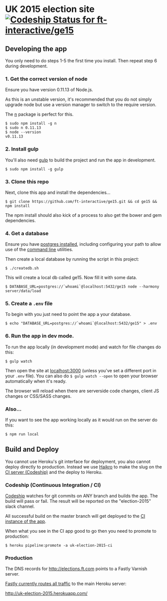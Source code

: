 # UK 2015 election site [![Codeship Status for ft-interactive/ge15](https://codeship.com/projects/345102d0-585d-0130-1abe-123138152df8/status)](https://codeship.com/projects/1503)

## Developing the app

You only need to do steps 1-5 the first time you install. Then repeat step 6 during development.

### 1. Get the correct version of node

Ensure you have version 0.11.13 of Node.js.

As this is an unstable version, it's recommended that you do not simply upgrade node but use a version manager to switch to the require version. 

The [n](https://github.com/tj/n) package is perfect for this.

```shell
$ sudo npm install -g n
$ sudo n 0.11.13
$ node --version
v0.11.13
```

### 2. Install gulp

You'll also need [gulp](https://github.com/gulpjs/gulp/blob/master/docs/getting-started.md) to build the project and run the app in development.

```shell
$ sudo npm install -g gulp
```

### 3. Clone this repo

Next, clone this app and install the dependencies...

```shell
$ git clone https://github.com/ft-interactive/ge15.git && cd ge15 && npm install
```

The npm install should also kick of a process to also get the bower and gem dependencies.

### 4. Get a database

Ensure you have [postgres installed](http://postgresapp.com/), including configuring your path to allow use of the [command line](http://postgresapp.com/documentation/cli-tools.html) utilities.

Then create a local database by running the script in this project:

```
$ ./createdb.sh
```

This will create a local db called ge15. Now fill it with some data.

```
$ DATABASE_URL=postgres://`whoami`@localhost:5432/ge15 node --harmony server/data/load
```

### 5. Create a `.env` file

To begin with you just need to point the app a your database.

```
$ echo "DATABASE_URL=postgres://`whoami`@localhost:5432/ge15" > .env
```

### 6. Run the app in dev mode.

To run the app locally (in development mode) and watch for file changes do this:

```shell
$ gulp watch
```

Then open the site at [localhost:3000](http://localhost:3000/) (unless you've set a different port in your `.env` file). You can also do `$ gulp watch --open` to open your browser automatically when it's ready.

The browser will reload when there are serverside code changes, client JS changes or CSS/SASS changes.

### Also...

If you want to see the app working locally as it would run on the server do this:

```shell
$ npm run local
```

## Build and Deploy

You cannot use Heroku's git interface for deployment, you also cannot deploy directly to production. Instead we use [Haikro](https://github.com/matthew-andrews/haikro) to make the slug on the [CI server (Codeship)](https://codeship.com/projects/1503) and the deploy to Heroku.

### Codeship (Continuous Integration / CI)

[Codeship](https://codeship.com/projects/1503) watches for git commits on ANY branch and builds the app. The build will pass or fail. The result will be reported on the "election-2015" slack channel.

All successful build on the master branch will get deployed to the [CI instance of the app](http://uk-election-2015-ci.herokuapp.com/).

When what you see in the CI app good to go then you need to promote to production:

```
$ heroku pipeline:promote -a uk-election-2015-ci
```

### Production

The DNS records for http://elections.ft.com points to a Fastly Varnish server.

[Fastly currently routes all traffic](https://app.fastly.com/#configure/service/656lsqYifRuigSP96daQvp) to the main Heroku server:

http://uk-election-2015.herokuapp.com/
